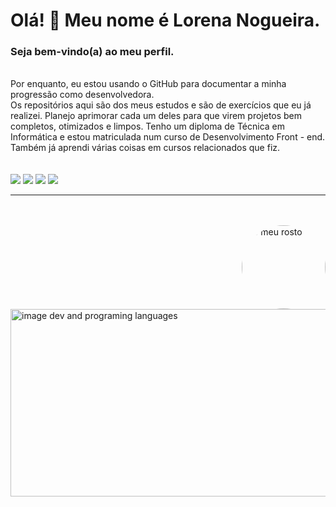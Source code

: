 # Olá! 👋 Meu nome é Lorena Nogueira.

### Seja bem-vindo(a) ao meu perfil.

<br/>
<div>
 Por enquanto, eu estou usando o GitHub para documentar a minha progressão como desenvolvedora.<br/>
Os repositórios aqui são dos meus estudos e são de exercícios que eu já realizei. Planejo aprimorar cada um deles para que virem projetos bem completos, otimizados e limpos. Tenho um diploma de Técnica em Informática e estou matriculada num curso de Desenvolvimento Front - end. Também já aprendi várias coisas em cursos relacionados que fiz.
</div>
<br/>

<br/>

  <div>
       <a href="https://www.instagram.com/lorena.nogueira.b/" target="_blank"><img src="https://img.shields.io/badge/-Instagram-%23E4405F?style=for-the-badge&logo=instagram&logoColor=white" target="_blank"></a>
  <a href = "https://twitter.com/lorenaN_oficial"><img src="https://img.shields.io/badge/Twitter-%23333?style=for-the-badge&logo=Twitter&logoColor=white" target="_blank"></a>
      <a href="https://www.linkedin.com/in/lorena-nogueira-4725aa243/" target="_blank"><img src="https://img.shields.io/badge/-LinkedIn-%230077B5?style=for-the-badge&logo=linkedin&logoColor=white" target="_blank"></a> 
    <a href = "mailto:nogueiralorenadev@gmail.com"><img src="https://img.shields.io/badge/-Gmail-%23333?style=for-the-badge&logo=gmail&logoColor=white" target="_blank"></a>
   </div>  
 
 <hr/>                          

<br/>

<br/>


<img align="right" alt="o meu rosto" height="134" style="border-radius:50% 50% 50% 50%;" src="https://scontent.fsdu20-1.fna.fbcdn.net/v/t39.30808-6/335070037_883578696274650_7011658285249860126_n.jpg?stp=dst-jpg_p526x296&_nc_cat=110&ccb=1-7&_nc_sid=730e14&_nc_eui2=AeGv8bMi5DF3Di26CD3FcwOVRvWDGpBfTURG9YMakF9NRCg8s7epIdPO5zOTqNNTnD0oFWEcYqHo06mSAbPDbLZM&_nc_ohc=ja9eVPCbulAAX9q5hbT&_nc_ht=scontent.fsdu20-1.fna&oh=00_AfAF37R3js9or9AF9V3XeWKNvaxP94rjvUelAXEnGZG_NQ&oe=6422F143"/>
<div>
       <img 
        height="300"
        width="540"
        alt="image dev and programing languages"
        src="https://ni90ep.csb.app/imgs/imageDev.png"
      />
    </div>
   
   
  
  
  

 

    
   
  
   
   


